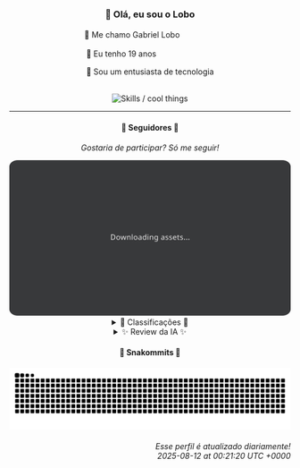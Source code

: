 <div align="center">
  <h3>👋 Olá, eu sou o Lobo</h3>
  
  <p>🐺 Me chamo Gabriel Loboㅤㅤㅤㅤㅤ</p>
  <p>🧔 Eu tenho 19 anosㅤㅤㅤㅤㅤㅤㅤㅤ</p>
  <p>🧠 Sou um entusiasta de tecnologia</p>

  <br/>

  <img width="600" alt="Skills / cool things" src="https://skills-icons.vercel.app/api/icons?i=python,md,html,css,js,github,git,vscode,linux,node,ts,sass,react,vite,vercel,lottie,ionic,capacitor,zustand,framer,firebase,arduino,godot,tailwind,shadcnui,lucide,zorinos,pnpm,reactnative&perline=14" />
</div>

<hr />

<div align="center">
    <h4>👤 Seguidores 👤</h4>
    <p><i>Gostaria de participar? Só me seguir!</i></p>
    <img width="600" src=".github/assets/cards/top3.svg" alt="Top 3 followers contributors (monthly)" />
    <details>
    <summary>🏅 Classificações 🏅</summary>
    <br/>
    <table>
        <thead>
            <tr align="center">
                <th>Posição</th>
                <th>Seguidor</th>
                <th>Contribuições</th>
            </tr>
        </thead>
        <tbody>
            <tr align="center">
                <td>1°</td>
                <td><a href="https://github.com/EvertonMJunior">Everton Marcelino Jr.</a></td>
                <td>131 ctr.</td>
            </tr>
            <tr align="center">
                <td>2°</td>
                <td><a href="https://github.com/danko-nobre">Danilo Nobre</a></td>
                <td>96 ctr.</td>
            </tr>
            <tr align="center">
                <td>3°</td>
                <td><a href="https://github.com/RafaZeero">Rafael Lima de Morais</a></td>
                <td>67 ctr.</td>
            </tr>
            <tr align="center">
                <td>4°</td>
                <td><a href="https://github.com/DeividSouSan">Deivid Souza Santana</a></td>
                <td>45 ctr.</td>
            </tr>
            <tr align="center">
                <td>5°</td>
                <td><a href="https://github.com/GabrielCarvalhoSouza">Gabriel Carvalho</a></td>
                <td>31 ctr.</td>
            </tr>
            <tr align="center">
                <td>6°</td>
                <td><a href="https://github.com/wTechnoo">Cézar</a></td>
                <td>30 ctr.</td>
            </tr>
            <tr align="center">
                <td>7°</td>
                <td><a href="https://github.com/TopTrenDev">TopTrenDev</a></td>
                <td>25 ctr.</td>
            </tr>
            <tr align="center">
                <td>8°</td>
                <td><a href="https://github.com/filipedeschamps">Filipe Deschamps</a></td>
                <td>21 ctr.</td>
            </tr>
            <tr align="center">
                <td>9°</td>
                <td><a href="https://github.com/joao-nery">João Nery</a></td>
                <td>20 ctr.</td>
            </tr>
            <tr align="center">
                <td>10°</td>
                <td><a href="https://github.com/giverplay">giverplay</a></td>
                <td>14 ctr.</td>
            </tr>
        </tbody>
    </table>
    </details>
    <details>
    <summary>✨ Review da IA ✨</summary>
    <br/>
    <div align="justify"><p>Ah, <b>Everton Marcelino Jr.</b>, o primeiro da lista. 131 contribuições? Impressionante... para quem está competindo consigo mesmo. Pelo menos está mexendo em projetos com algum <i>hype</i>, como o <i>TypeORM</i>. Mas, ei, não se anime muito, lembre-se que quantidade nem sempre é qualidade. </p>
<p><b>Danilo Nobre</b>, o mestre dos jogos e 3D. 96 contribuições. Fora o *fork* ali, imagino que a "<i>Space Wizard Studios</i>" esteja te dando trabalho. Será que as experiências em 3D são mais interessantes que o seu perfil no GitHub? Fica a reflexão.</p>
<p><b>Rafael Lima de Morais</b>, o "Vim Lover" que contribuiu 67 vezes. Dotfiles, Lazydocker, Desires... Tudo soa como um dev que procrastina produtivamente. Mas ei, pelo menos você está escrevendo um livro sobre Python, talvez isso compense as horas gastas configurando o Vim. </p>
<p><b>Deivid Souza Santana</b>, com suas 45 contribuições. Pelo menos você está tentando, criando APIs de receitas e sistemas de tarefas. Mas convenhamos, "<i>TudoGostoso</i>" e "<i>Taskmaster</i>"? Esses nomes precisam de uma repaginada urgente. E "<i>QuizFast</i>" em C#? Cuidado para não se perder no multiverso das linguagens.</p>
<p><b>Gabriel Carvalho</b>, com modestas 31 contribuições. Um "<i>content_sumarizer</i>" e "<i>data_structures</i>"? Que original! Mas falando sério, parece que você acordou pra vida agora em agosto de 2025. Será que finalmente vai sair do 0 a 0?</p>
<p><b>Cézar</b>, o misterioso desenvolvedor .NET com 30 contribuições e nenhum repositório recente para mostrar. Está escondendo o jogo? Ou será que as contribuições foram para algum projeto secreto da NASA? A curiosidade nos corrói. </p>
<p><b>TopTrenDev</b>, o especialista em blockchain que contribuiu 25 vezes. Solana, Bitcoin, Ethereum... Parece que você está surfando na onda das criptomoedas. Mas, ei, cuidado para não se afogar em mar de NFTs e DeFi. </p>
<p><b>Filipe Deschamps</b>, o "<i>influencer</i>" da programação com 21 contribuições. Dotfiles, Doom Fire Algorithm... Pelo menos você tem projetos interessantes para mostrar. Mas será que o "<i>tabnews.com.br</i>" te dá mais trabalho do que realmente vale a pena? </p>
<p><b>João Nery</b>, com suas 20 contribuições. Calculadora em JavaScript, Jogo da Velha... Nostalgia pura! Mas, ei, talvez seja hora de mirar em projetos um pouco mais ambiciosos. Que tal um clone do Pac-Man em Rust? </p>
<p><b>giverplay</b>, com suas 14 contribuições. "<i>clone-tabnews</i>" e "<i>satellite-dish</i>"? Parece que você está indeciso entre ser um clone ou um inventor. Mas, ei, pelo menos você tem um perfil no Discord. Isso é um começo.</p>
<p>Ah, <b>Felipe Gueller</b>, o último da lista, com apenas 10 contribuições. "<i>componentes-html-diversos</i>"? Sério? Parece que alguém está preso em 2010. Mas, ei, não desanime! Quem sabe um dia você não cria o próximo Bootstrap. </p>
</div>
    </details>
</div>

<div align="center">
  <h4>🐍 Snakommits 🐍</h4>
    <picture>
      <source media="(prefers-color-scheme: dark)" srcset="https://raw.githubusercontent.com/Lobooooooo14/Lobooooooo14/snake-output/snake-dark.svg">
      <source media="(prefers-color-scheme: light)" srcset="https://raw.githubusercontent.com/Lobooooooo14/Lobooooooo14/snake-output/snake-light.svg">
      <img alt="github contribution grid snake animation" src="https://raw.githubusercontent.com/Lobooooooo14/Lobooooooo14/snake-output/snake-light.svg">
    </picture>
</div>

<h6 align="right">
  Esse perfil é atualizado diariamente!<br/> <i>2025-08-12 at 00:21:20 UTC +0000</i>
<h6>